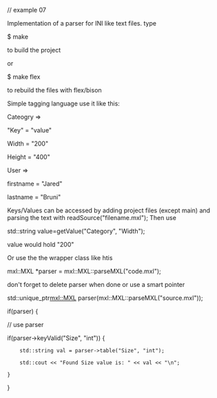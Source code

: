 // example 07

Implementation of a parser for INI like text files.
type

$ make

to build the project

or

$ make flex

to rebuild the files with flex/bison

Simple tagging language use it like this:

Cateogry =>

"Key" = "value"

Width = "200"

Height = "400"

User =>

firstname = "Jared"

lastname = "Bruni"

Keys/Values can be accessed by adding project files (except main) and 
parsing the text with readSource("filename.mxl");
Then use


std::string value=getValue("Category", "Width");

value would hold "200"

Or use the the wrapper class like htis

mxl::MXL *parser = mxl::MXL::parseMXL("code.mxl");

don't forget to delete parser when done or use a smart pointer

std::unique_ptr<mxl::MXL> parser(mxl::MXL::parseMXL("source.mxl"));

if(parser) {

// use parser
  
 if(parser->keyValid("Size", "int")) {

        std::string val = parser->table("Size", "int");

        std::cout << "Found Size value is: " << val << "\n";

    }

}
